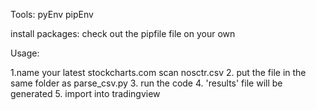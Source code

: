 Tools: 
pyEnv
pipEnv


install packages:
check out the pipfile file on your own


Usage:


1.name your latest stockcharts.com scan nosctr.csv
2. put the file in the same folder as parse_csv.py
3. run the code
4. 'results' file will be generated
5. import into tradingview